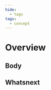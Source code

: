 ```yaml
---
hide:
  - tags
tags:
  - concept
---
```


<!-- overview -->

# Overview

<!-- set the topic's context with a single paragraph. -->

<!-- body -->

## Body

<!-- explain the concept. -->

<!-- whatsnext -->

## Whatsnext

<!-- provide a bulleted list of topics (5 maximum) to learn more about the concept. -->
